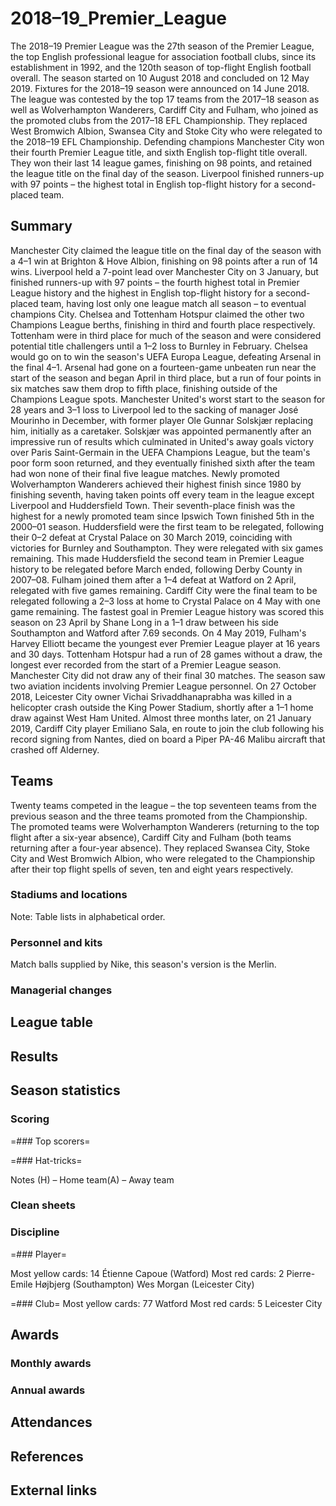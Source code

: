 # 2018–19_Premier_League

The 2018–19 Premier League was the 27th season of the Premier League, the top English professional league for association football clubs, since its establishment in 1992, and the 120th season of top-flight English football overall. The season started on 10 August 2018 and concluded on 12 May 2019. Fixtures for the 2018–19 season were announced on 14 June 2018. The league was contested by the top 17 teams from the 2017–18 season as well as Wolverhampton Wanderers, Cardiff City and Fulham, who joined as the promoted clubs from the 2017–18 EFL Championship. They replaced West Bromwich Albion, Swansea City and Stoke City who were relegated to the 2018–19 EFL Championship.
Defending champions Manchester City won their fourth Premier League title, and sixth English top-flight title overall. They won their last 14 league games, finishing on 98 points, and retained the league title on the final day of the season. Liverpool finished runners-up with 97 points – the highest total in English top-flight history for a second-placed team.


## Summary

Manchester City claimed the league title on the final day of the season with a 4–1 win at Brighton & Hove Albion, finishing on 98 points after a run of 14 wins. Liverpool held a 7-point lead over Manchester City on 3 January, but finished runners-up with 97 points – the fourth highest total in Premier League history and the highest in English top-flight history for a second-placed team, having lost only one league match all season – to eventual champions City.
Chelsea and Tottenham Hotspur claimed the other two Champions League berths, finishing in third and fourth place respectively. Tottenham were in third place for much of the season and were considered potential title challengers until a 1–2 loss to Burnley in February. Chelsea would go on to win the season's UEFA Europa League, defeating Arsenal in the final 4–1. Arsenal had gone on a fourteen-game unbeaten run near the start of the season and began April in third place, but a run of four points in six matches saw them drop to fifth place, finishing outside of the Champions League spots. 
Manchester United's worst start to the season for 28 years  and 3–1 loss to Liverpool led to the sacking of manager José Mourinho in December, with former player Ole Gunnar Solskjær replacing him, initially as a caretaker. Solskjær was appointed permanently after an impressive run of results which culminated in United's away goals victory over Paris Saint-Germain in the UEFA Champions League, but the team's poor form soon returned, and they eventually finished sixth after the team had won none of their final five league matches. Newly promoted Wolverhampton Wanderers achieved their highest finish since 1980 by finishing seventh, having taken points off every team in the league except Liverpool and Huddersfield Town. Their seventh-place finish was the highest for a newly promoted team since Ipswich Town finished 5th in the 2000–01 season.
Huddersfield were the first team to be relegated, following their 0–2 defeat at Crystal Palace on 30 March 2019, coinciding with victories for Burnley and Southampton. They were relegated with six games remaining. This made Huddersfield the second team in Premier League history to be relegated before March ended, following Derby County in 2007–08. Fulham joined them after a 1–4 defeat at Watford on 2 April, relegated with five games remaining. Cardiff City were the final team to be relegated following a 2–3 loss at home to Crystal Palace on 4 May with one game remaining.
The fastest goal in Premier League history was scored this season on 23 April by Shane Long in a 1–1 draw between his side Southampton and Watford after 7.69 seconds. On 4 May 2019, Fulham's Harvey Elliott became the youngest ever Premier League player at 16 years and 30 days. Tottenham Hotspur had a run of 28 games without a draw, the longest ever recorded from the start of a Premier League season. Manchester City did not draw any of their final 30 matches. 
The season saw two aviation incidents involving Premier League personnel. On 27 October 2018, Leicester City owner Vichai Srivaddhanaprabha was killed in a helicopter crash outside the King Power Stadium, shortly after a 1–1 home draw against West Ham United. Almost three months later, on 21 January 2019, Cardiff City player Emiliano Sala, en route to join the club following his record signing from Nantes, died on board a Piper PA-46 Malibu aircraft that crashed off Alderney.


## Teams

Twenty teams competed in the league – the top seventeen teams from the previous season and the three teams promoted from the Championship. The promoted teams were Wolverhampton Wanderers (returning to the top flight after a six-year absence), Cardiff City and Fulham (both teams returning after a four-year absence). They replaced Swansea City, Stoke City and West Bromwich Albion, who were relegated to the Championship after their top flight spells of seven, ten and eight years respectively.


### Stadiums and locations

Note: Table lists in alphabetical order.


### Personnel and kits

Match balls supplied by Nike, this season's version is the Merlin.


### Managerial changes


## League table



## Results



## Season statistics



### Scoring


=### Top scorers=


=### Hat-tricks=

Notes
(H) – Home team(A) – Away team


### Clean sheets


### Discipline


=### Player=

Most yellow cards: 14
 Étienne Capoue (Watford)
Most red cards: 2
 Pierre-Emile Højbjerg (Southampton)
 Wes Morgan (Leicester City)


=### Club=
Most yellow cards: 77
Watford
Most red cards: 5
Leicester City


## Awards



### Monthly awards


### Annual awards


## Attendances



## References



## External links

